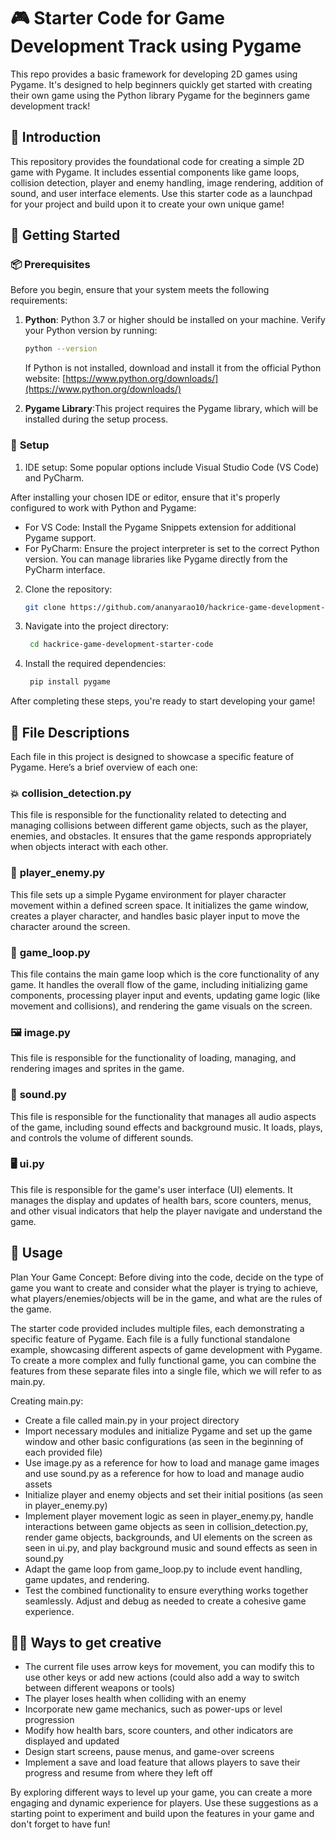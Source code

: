 # 🎮 **Starter Code for Game Development Track using Pygame**

This repo provides a basic framework for developing 2D games using Pygame. It's designed to help beginners quickly get started with creating their own game using the Python library Pygame for the beginners game development track!

## 🎯 **Introduction**

This repository provides the foundational code for creating a simple 2D game with Pygame. It includes essential components like game loops, collision detection, player and enemy handling, image rendering, addition of sound, and user interface elements. Use this starter code as a launchpad for your project and build upon it to create your own unique game!

## 🚀 **Getting Started**

### 📦 **Prerequisites**

Before you begin, ensure that your system meets the following requirements:

1. **Python**: Python 3.7 or higher should be installed on your machine. Verify your Python version by running:
   ```bash
   python --version
   ```
   If Python is not installed, download and install it from the official Python website: [https://www.python.org/downloads/](https://www.python.org/downloads/)
   
3. **Pygame Library**:This project requires the Pygame library, which will be installed during the setup process.

### 🔧 **Setup**

1. IDE setup: Some popular options include Visual Studio Code (VS Code) and PyCharm.
   
After installing your chosen IDE or editor, ensure that it's properly configured to work with Python and Pygame:
- For VS Code: Install the Pygame Snippets extension for additional Pygame support.
- For PyCharm: Ensure the project interpreter is set to the correct Python version. You can manage libraries like Pygame directly from the PyCharm interface.
  
2. Clone the repository:

    ```bash
    git clone https://github.com/ananyarao10/hackrice-game-development-starter-code.git
    ```
    
3. Navigate into the project directory:
   ```bash
    cd hackrice-game-development-starter-code
    ```

4. Install the required dependencies:

   ```bash
    pip install pygame
    ```

After completing these steps, you're ready to start developing your game!

## 📂 **File Descriptions**

Each file in this project is designed to showcase a specific feature of Pygame. Here’s a brief overview of each one:

### 💥 **collision_detection.py**

This file is responsible for the functionality related to detecting and managing collisions between different game objects, such as the player, enemies, and obstacles. It ensures that the game responds appropriately when objects interact with each other.

### 🏃 **player_enemy.py**

This file sets up a simple Pygame environment for player character movement within a defined screen space. It initializes the game window, creates a player character, and handles basic player input to move the character around the screen. 

### 🔄 **game_loop.py**

This file contains the main game loop which is the core functionality of any game. It handles the overall flow of the game, including initializing game components, processing player input and events, updating game logic (like movement and collisions), and rendering the game visuals on the screen. 

### 🖼️ **image.py**

This file is responsible for the functionality of loading, managing, and rendering images and sprites in the game. 

### 🎵 **sound.py**

This file is responsible for the functionality that manages all audio aspects of the game, including sound effects and background music. It loads, plays, and controls the volume of different sounds.

### 🖥️ **ui.py**

This file is responsible for the game's user interface (UI) elements. It manages the display and updates of health bars, score counters, menus, and other visual indicators that help the player navigate and understand the game. 

## 📖 **Usage**

Plan Your Game Concept: Before diving into the code, decide on the type of game you want to create and consider what the player is trying to achieve, what players/enemies/objects will be in the game, and what are the rules of the game.

The starter code provided includes multiple files, each demonstrating a specific feature of Pygame. Each file is a fully functional standalone example, showcasing different aspects of game development with Pygame. To create a more complex and fully functional game, you can combine the features from these separate files into a single file, which we will refer to as main.py.

Creating main.py:
- Create a file called main.py in your project directory
- Import necessary modules and initialize Pygame and set up the game window and other basic configurations (as seen in the beginning of each provided file)
- Use image.py as a reference for how to load and manage game images and use sound.py as a reference for how to load and manage audio assets
- Initialize player and enemy objects and set their initial positions (as seen in player_enemy.py)
- Implement player movement logic as seen in player_enemy.py, handle interactions between game objects as seen in collision_detection.py, render game objects, backgrounds, and UI elements on the screen as seen in ui.py, and play background music and sound effects as seen in sound.py
- Adapt the game loop from game_loop.py to include event handling, game updates, and rendering.
- Test the combined functionality to ensure everything works together seamlessly. Adjust and debug as needed to create a cohesive game experience.

## 🧑‍🎨 **Ways to get creative**

- The current file uses arrow keys for movement, you can modify this to use other keys or add new actions (could also add a way to switch between different weapons or tools)
- The player loses health when colliding with an enemy
- Incorporate new game mechanics, such as power-ups or level progression
- Modify how health bars, score counters, and other indicators are displayed and updated
- Design start screens, pause menus, and game-over screens
- Implement a save and load feature that allows players to save their progress and resume from where they left off

By exploring different ways to level up your game, you can create a more engaging and dynamic experience for players. Use these suggestions as a starting point to experiment and build upon the features in your game and don't forget to have fun!

